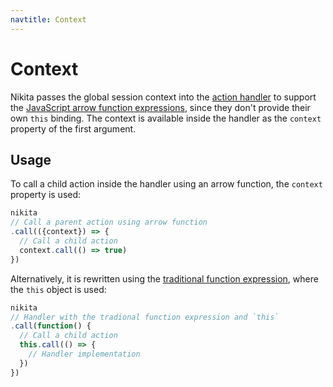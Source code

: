 ```yaml
---
navtitle: Context
---
```


# Context

Nikita passes the global session context into the [action handler](/current/action/handler) to support the [JavaScript arrow function expressions](https://developer.mozilla.org/en-US/docs/Web/JavaScript/Reference/Functions/Arrow_functions), since they don't provide their own `this` binding. The context is available inside the handler as the `context` property of the first argument.

## Usage

To call a child action inside the handler using an arrow function, the `context` property is used:

```js
nikita
// Call a parent action using arrow function
.call(({context}) => {
  // Call a child action
  context.call(() => true)
})
```

Alternatively, it is rewritten using the [traditional function expression](https://developer.mozilla.org/en-US/docs/Web/JavaScript/Reference/Operators/function), where the `this` object is used:

```js
nikita
// Handler with the tradional function expression and `this`
.call(function() {
  // Call a child action
  this.call(() => {
    // Handler implementation
  })
})
```
